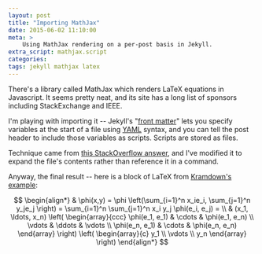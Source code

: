 ```yaml
---
layout: post
title: "Importing MathJax"
date: 2015-06-02 11:10:00
meta: >
    Using MathJax rendering on a per-post basis in Jekyll.
extra_script: mathjax.script
categories:
tags: jekyll mathjax latex
---
```

There's a library called MathJax which renders LaTeX equations in Javascript. It seems pretty neat, and its site has a long list of sponsors including StackExchange and IEEE.

I'm playing with importing it -- Jekyll's "[front matter][jekyll-frontmatter]" lets you specify variables at the start of a file using [YAML][YAML] syntax, and you can tell the post header to include those variables as scripts. Scripts are stored as files.

Technique came from [this StackOverflow answer][so-answer], and I've modified it to expand the file's contents rather than reference it in a command.

Anyway, the final result -- here is a block of LaTeX from [Kramdown's example][kramdown-math-ex]:

$$
\begin{align*}
  & \phi(x,y) = \phi \left(\sum_{i=1}^n x_ie_i, \sum_{j=1}^n y_je_j \right)
  = \sum_{i=1}^n \sum_{j=1}^n x_i y_j \phi(e_i, e_j) = \\
  & (x_1, \ldots, x_n) \left( \begin{array}{ccc}
      \phi(e_1, e_1) & \cdots & \phi(e_1, e_n) \\
      \vdots & \ddots & \vdots \\
      \phi(e_n, e_1) & \cdots & \phi(e_n, e_n)
    \end{array} \right)
  \left( \begin{array}{c}
      y_1 \\
      \vdots \\
      y_n
    \end{array} \right)
\end{align*}
$$

[jekyll-frontmatter]: http://jekyllrb.com/docs/frontmatter
[YAML]: http://yaml.org
[so-answer]: http://stackoverflow.com/questions/14113559/how-to-tune-layout-for-a-particular-page-post-in-jekyll
[kramdown-math-ex]: http://kramdown.gettalong.org/syntax.html#math-blocks
